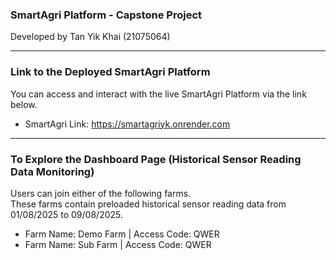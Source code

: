 ### SmartAgri Platform - Capstone Project
Developed by Tan Yik Khai (21075064)

---

### Link to the Deployed SmartAgri Platform
You can access and interact with the live SmartAgri Platform via the link below.
- SmartAgri Link: https://smartagriyk.onrender.com

---

### To Explore the Dashboard Page (Historical Sensor Reading Data Monitoring)
Users can join either of the following farms.  
These farms contain preloaded historical sensor reading data from 01/08/2025 to 09/08/2025.
- Farm Name: Demo Farm | Access Code: QWER
- Farm Name: Sub Farm | Access Code: QWER
